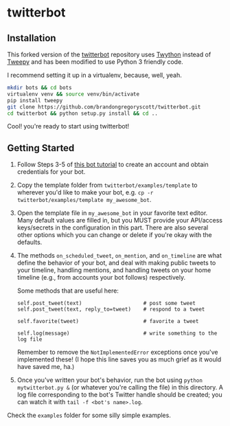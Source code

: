 # twitterbot

## Installation

This forked version of the [twitterbot](https://github.com/thricedotted/twitterbot.git) repository uses
[Twython](https://twython.readthedocs.io/en/latest/) instead of [Tweepy](https://github.com/tweepy/tweepy) and has
been modified to use Python 3 friendly code.

I recommend setting it up in a virtualenv, because, well, yeah.

``` bash
mkdir bots && cd bots
virtualenv venv && source venv/bin/activate
pip install tweepy
git clone https://github.com/brandongregoryscott/twitterbot.git
cd twitterbot && python setup.py install && cd ..
```

Cool! you're ready to start using twitterbot!


## Getting Started

1. Follow Steps 3-5 of [this bot
   tutorial](http://blog.boodoo.co/how-to-make-an-_ebooks/) to create an
   account and obtain credentials for your bot.

2. Copy the template folder from `twitterbot/examples/template` to wherever
   you'd like to make your bot, e.g. `cp -r twitterbot/examples/template
   my_awesome_bot`.

3. Open the template file in `my_awesome_bot` in your favorite text editor.
   Many default values are filled in, but you MUST provide your API/access
   keys/secrets in the configuration in this part. There are also several
   other options which you can change or delete if you're okay with the
   defaults.

4. The methods `on_scheduled_tweet`, `on_mention`, and `on_timeline` are what
   define the behavior of your bot, and deal with making public tweets to your
   timeline, handling mentions, and handling tweets on your home timeline
   (e.g., from accounts your bot follows) respectively.

   Some methods that are useful here:
   ```
   self.post_tweet(text)                    # post some tweet
   self.post_tweet(text, reply_to=tweet)    # respond to a tweet

   self.favorite(tweet)                     # favorite a tweet

   self.log(message)                        # write something to the log file
   ```

   Remember to remove the `NotImplementedError` exceptions once you've
   implemented these! (I hope this line saves you as much grief as it would
   have saved me, ha.)

5. Once you've written your bot's behavior, run the bot using `python
   mytwitterbot.py &` (or whatever you're calling the file) in this directory.
   A log file corresponding to the bot's Twitter handle should be created; you
   can watch it with `tail -f <bot's name>.log`.

Check the `examples` folder for some silly simple examples.
